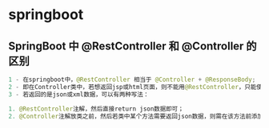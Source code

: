 # springboot

## SpringBoot 中 @RestController 和 @Controller 的区别

```java
1 - 在springboot中，@RestController 相当于 @Controller + @ResponseBody;
2 - 即在Controller类中，若想返回jsp或html页面，则不能用@RestController，只能使用@Controller；
3 - 若返回的是json或xml数据，可以有两种写法：

1. @RestController注解，然后直接return json数据即可；
2. @Controller注解放类之前，然后若类中某个方法需要返回json数据，则需在该方法前添加@ResponseBody注解；
```





